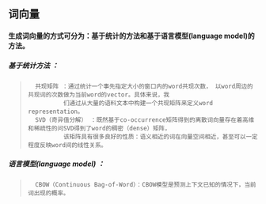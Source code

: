 ## 词向量
#### 生成词向量的方式可分为：基于统计的方法和基于语言模型(language model)的方法。    
##### 基于统计方法 ：   
>       共现矩阵 ：通过统计一个事先指定大小的窗口内的word共现次数， 以word周边的共现词的次数做为当前word的vector。具体来说，我
>               们通过从大量的语料文本中构建一个共现矩阵来定义word representation。 	
>       SVD（奇异值分解） ：既然基于co-occurrence矩阵得到的离散词向量存在着高维和稀疏性的问SVD得到了word的稠密（dense）矩阵，
>               该矩阵具有很多良好的性质：语义相近的词在向量空间相近，甚至可以一定程度反映word间的线性关系。 
##### 语言模型(language model) ：
>       CBOW（Continuous Bag-of-Word）：CBOW模型是预测上下文已知的情况下，当前词出现的概率。   